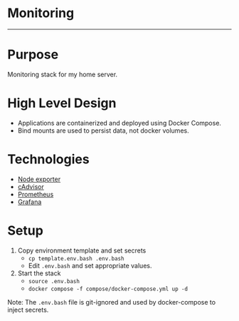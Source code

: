 # Monitoring

---

# Purpose

Monitoring stack for my home server.

# High Level Design

* Applications are containerized and deployed using Docker Compose.
* Bind mounts are used to persist data, not docker volumes.

# Technologies

* [Node exporter](https://github.com/prometheus/node_exporter)
* [cAdvisor](https://github.com/google/cadvisor)
* [Prometheus](https://prometheus.io/)
* [Grafana](https://grafana.com/)

# Setup

1. Copy environment template and set secrets
   - `cp template.env.bash .env.bash`
   - Edit `.env.bash` and set appropriate values.
2. Start the stack
   - `source .env.bash`
   - `docker compose -f compose/docker-compose.yml up -d`

Note: The `.env.bash` file is git-ignored and used by docker-compose to inject secrets.
 
